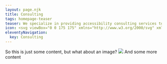 ```yaml
---
layout: page.njk
title: Consulting
tags: homepage-teaser
teaser: We specialize in providing accessibility consulting services to organizations, helping them integrate accessibility into the fabric of their business.
icon: <svg viewBox="0 0 175 175" xmlns="http://www.w3.org/2000/svg" xmlns:xlink="http://www.w3.org/1999/xlink"><clipPath id="a"><circle cx="87.5" cy="87.5" r="87.5"/></clipPath><circle cx="87.5" cy="87.5" fill="#5ad8ee" r="87.5"/><g clip-path="url(#a)"><path d="m42.8 134.48 65.01 65.01 95.85-87.69-70.47-70.47-38.33 1.33-.23 19.26-5.34-4.68-19.49 2.42-21.42 1.78 1.19 15.91-3.51 39.65 9.81 9.22z" fill="#5ad8ee" opacity=".5"/></g><g fill="#fff"><path d="m78.76 96.33a7 7 0 0 1 -4.51-1.87 12.85 12.85 0 0 1 -3.76-9.59v-1.32a8.82 8.82 0 0 0 2.07-.18h.19a18.38 18.38 0 0 0 7.89-3 9.88 9.88 0 0 0 5.64 2.44h.56c0 .75.19 1.32.19 2.07-.19 6.39-3.76 11.46-8.27 11.46zm4.14 3.2v.75a4.2 4.2 0 0 1 -4 3.38 4.24 4.24 0 0 1 -4.14-3.38v-2.44a8.19 8.19 0 0 0 8.27 0v1.69zm16.54 6a7.26 7.26 0 0 0 -6-5.26v-13a16.22 16.22 0 0 0 -4.34-11.27 11.28 11.28 0 0 0 -1.5-1.51 14.15 14.15 0 0 0 -8.83-3.19 13.41 13.41 0 0 0 -8.84 3.19 16.49 16.49 0 0 0 -5.82 12.78v13a22.13 22.13 0 0 1 -2.26.57 6.81 6.81 0 0 0 -5.07 6.57v.19h43z"/><path d="m123.68 57.62a3.39 3.39 0 1 1 3.38-3.38 3.49 3.49 0 0 1 -3.38 3.38zm-10 0a3.39 3.39 0 1 1 3.38-3.38 3.49 3.49 0 0 1 -3.34 3.38zm-9.78 0a3.39 3.39 0 1 1 3.39-3.38 3.49 3.49 0 0 1 -3.35 3.38zm27.1-17.1h-34.57a3.36 3.36 0 0 0 -3.38 3.38v20.48a3.36 3.36 0 0 0 3.38 3.38h2.07v7.71a2 2 0 0 0 .94 1.69 1.65 1.65 0 0 0 .93.19 2.62 2.62 0 0 0 1.13-.35l12.59-9.21h16.91a3.37 3.37 0 0 0 3.39-3.38v-20.51a3.36 3.36 0 0 0 -3.39-3.38z"/><path d="m128.75 117v-45.66h-7.33v39.84h-68v-45.85h35.9v-8.09h-37.43a5.86 5.86 0 0 0 -5.83 5.83v53.93z"/><path d="m130.26 120.76h-85.7l-3.76 9a2.86 2.86 0 0 0 0 3 3.09 3.09 0 0 0 2.82 1.69h87.76a3.09 3.09 0 0 0 2.82-1.69 2.86 2.86 0 0 0 0-3z"/></g></svg>
eleventyNavigation:
  key: Consulting
---
```


So this is just some content, but what about an image?
<img src="training.svg">
And some more content
